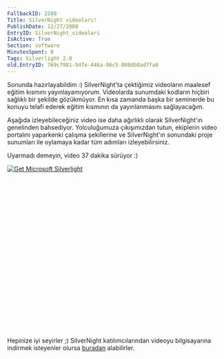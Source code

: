 ```yaml
---
FallbackID: 2288
Title: SilverNight videoları!
PublishDate: 12/27/2008
EntryID: SilverNight_videolari
IsActive: True
Section: software
MinutesSpent: 0
Tags: Silverlight 2.0
old.EntryID: 769c7981-94fe-446a-96c5-088db8ad7fa6
---
```

Sonunda hazırlayabildim :) SilverNight'ta çektiğimiz videoların maalesef
eğitim kısmını yayınlayamıyorum. Videolarda sunumdaki kodların hiçbiri
sağlıklı bir şekilde gözükmüyor. En kısa zamanda başka bir seminerde bu
konuyu telafi ederek eğitim kısmının da yayınlanmasını sağlayacağım.

Aşağıda izleyebileceğiniz video ise daha ağırlıklı olarak SilverNight'ın
genelinden bahsediyor. Yolculuğumuza çıkışımızdan tutun, ekiplerin video
portalını yaparkenki çalışma şekillerine ve SilverNight'ın sonundaki
proje sunumları ile oylamaya kadar tüm adımları izleyebilirsiniz.

Uyarmadı demeyin, video 37 dakika sürüyor :)

<div style="width:512px;height:384px;">

[![Get Microsoft
Silverlight](http://go2.microsoft.com/fwlink/?LinkId=108181)](http://go2.microsoft.com/fwlink/?LinkID=124807)

</div>

Hepinize iyi seyirler ;) SilverNight katılımcılarından videoyu
bilgisayarına indirmek isteyenler olursa
[buradan](http://download.yondem.com/wmv/2008/Silvernight_Teaser.wmv)
alabilirler.


